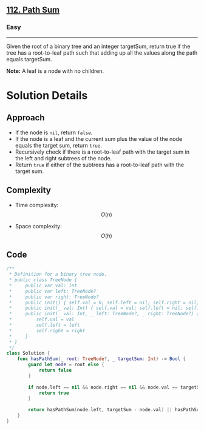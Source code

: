 <h2><a href="https://leetcode.com/problems/path-sum/">112. Path Sum</a></h2><h3>Easy</h3><hr><div><p>Given the root of a binary tree and an integer targetSum, return true if the tree has a root-to-leaf path such that adding up all the values along the path equals targetSum.</p>

<p><strong>Note:</strong>&nbsp;A leaf is a node with no children.</p>

# Solution Details

## Approach
- If the node is `nil`, return `false`.
- If the node is a leaf and the current sum plus the value of the node equals the target sum, return `true`.
- Recursively check if there is a root-to-leaf path with the target sum in the left and right subtrees of the node.
- Return `true` if either of the subtrees has a root-to-leaf path with the target sum.

## Complexity
- Time complexity:
$$O(n)$$

- Space complexity:
$$O(h)$$

## Code
```swift
/**
 * Definition for a binary tree node.
 * public class TreeNode {
 *     public var val: Int
 *     public var left: TreeNode?
 *     public var right: TreeNode?
 *     public init() { self.val = 0; self.left = nil; self.right = nil; }
 *     public init(_ val: Int) { self.val = val; self.left = nil; self.right = nil; }
 *     public init(_ val: Int, _ left: TreeNode?, _ right: TreeNode?) {
 *         self.val = val
 *         self.left = left
 *         self.right = right
 *     }
 * }
 */
class Solution {
    func hasPathSum(_ root: TreeNode?, _ targetSum: Int) -> Bool {
        guard let node = root else {
            return false
        }
        
        if node.left == nil && node.right == nil && node.val == targetSum {
            return true
        }
        
        return hasPathSum(node.left, targetSum - node.val) || hasPathSum(node.right, targetSum - node.val)
    }
}
```
